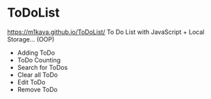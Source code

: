 # ToDoList
https://m1kava.github.io/ToDoList/
To Do List with JavaScript + Local Storage... (OOP)

* Adding ToDo
* ToDo Counting
* Search for ToDos
* Clear all ToDo
* Edit ToDo
* Remove ToDo
